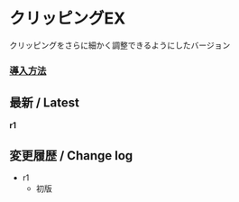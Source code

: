 # クリッピングEX

クリッピングをさらに細かく調整できるようにしたバージョン

### [導入方法](https://github.com/nea-c/AviUtl-Scripts/archive/refs/heads/master.zip)

## 最新 / Latest

**r1**

## 変更履歴 / Change log

- r1
    - 初版